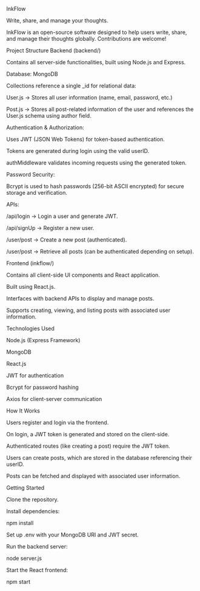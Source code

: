 InkFlow

Write, share, and manage your thoughts.

InkFlow is an open-source software designed to help users write, share, and manage their thoughts globally. Contributions are welcome!

Project Structure
Backend (backend/)

Contains all server-side functionalities, built using Node.js and Express.

Database: MongoDB

Collections reference a single _id for relational data:

User.js → Stores all user information (name, email, password, etc.)

Post.js → Stores all post-related information of the user and references the User.js schema using author field.

Authentication & Authorization:

Uses JWT (JSON Web Tokens) for token-based authentication.

Tokens are generated during login using the valid userID.

authMiddleware validates incoming requests using the generated token.

Password Security:

Bcrypt is used to hash passwords (256-bit ASCII encrypted) for secure storage and verification.

APIs:

/api/login → Login a user and generate JWT.

/api/signUp → Register a new user.

/user/post → Create a new post (authenticated).

/user/post → Retrieve all posts (can be authenticated depending on setup).

Frontend (inkflow/)

Contains all client-side UI components and React application.

Built using React.js.

Interfaces with backend APIs to display and manage posts.

Supports creating, viewing, and listing posts with associated user information.

Technologies Used

Node.js (Express Framework)

MongoDB

React.js

JWT for authentication

Bcrypt for password hashing

Axios for client-server communication

How It Works

Users register and login via the frontend.

On login, a JWT token is generated and stored on the client-side.

Authenticated routes (like creating a post) require the JWT token.

Users can create posts, which are stored in the database referencing their userID.

Posts can be fetched and displayed with associated user information.

Getting Started

Clone the repository.

Install dependencies:

npm install


Set up .env with your MongoDB URI and JWT secret.

Run the backend server:

node server.js


Start the React frontend:

npm start
